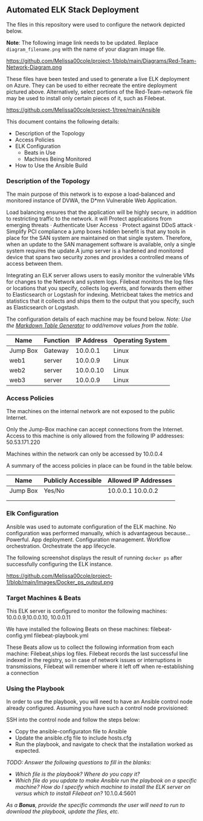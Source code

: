 ## Automated ELK Stack Deployment

The files in this repository were used to configure the network depicted below.

**Note**: The following image link needs to be updated. Replace `diagram_filename.png` with the name of your diagram image file.  

https://github.com/Melissa00cole/project-1/blob/main/Diagrams/Red-Team-Network-Diagram.png

These files have been tested and used to generate a live ELK deployment on Azure. They can be used to either recreate the entire deployment pictured above. Alternatively, select portions of the Red-Team-network file may be used to install only certain pieces of it, such as Filebeat.

https://github.com/Melissa00cole/project-1/tree/main/Ansible

This document contains the following details:
- Description of the Topology
- Access Policies
- ELK Configuration
  - Beats in Use
  - Machines Being Monitored
- How to Use the Ansible Build


### Description of the Topology

The main purpose of this network is to expose a load-balanced and monitored instance of DVWA, the D*mn Vulnerable Web Application.

Load balancing ensures that the application will be highly secure, in addition to restricting traffic to the network.
it will Protect applications from emerging threats · Authenticate User Access · Protect against DDoS attack · Simplify PCI compliance 
a jump boxes hidden benefit is that any tools in place for the SAN system are maintained on that single system. Therefore, when an update to the SAN management software is available, only a single system requires the update.A jump server is a hardened and monitored device that spans two security zones and provides a controlled means of access between them.

Integrating an ELK server allows users to easily monitor the vulnerable VMs for changes to the Network and system logs.
Filebeat monitors the log files or locations that you specify, collects log events, and forwards them either to Elasticsearch or Logstash for indexing.
Metricbeat takes the metrics and statistics that it collects and ships them to the output that you specify, such as Elasticsearch or Logstash.

The configuration details of each machine may be found below.
_Note: Use the [Markdown Table Generator](http://www.tablesgenerator.com/markdown_tables) to add/remove values from the table_.

| Name     | Function | IP Address | Operating System |
|----------|----------|------------|------------------|
| Jump Box | Gateway  | 10.0.0.1   | Linux            |
| web1     | server   | 10.0.0.9   | Linux            |
| web2     | server   | 10.0.0.10  | Linux            |
| web3     | server   | 10.0.0.9   | Linux            |

### Access Policies

The machines on the internal network are not exposed to the public Internet. 

Only the Jump-Box machine can accept connections from the Internet. Access to this machine is only allowed from the following IP addresses:
50.53.171.220

Machines within the network can only be accessed by 10.0.0.4

A summary of the access policies in place can be found in the table below.

| Name     | Publicly Accessible | Allowed IP Addresses |
|----------|---------------------|----------------------|
| Jump Box | Yes/No              | 10.0.0.1 10.0.0.2    |
|          |                     |                      |
|          |                     |                      |

### Elk Configuration

Ansible was used to automate configuration of the ELK machine. No configuration was performed manually, which is advantageous because...
Powerful. App deployment. Configuration management. Workflow orchestration. Orchestrate the app lifecycle.

The following screenshot displays the result of running `docker ps` after successfully configuring the ELK instance.

https://github.com/Melissa00cole/project-1/blob/main/Images/Docker_ps_output.png

### Target Machines & Beats
This ELK server is configured to monitor the following machines:
10.0.0.9,10.0.0.10, 10.0.0.11

We have installed the following Beats on these machines:
filebeat-config.yml
filebeat-playbook.yml

These Beats allow us to collect the following information from each machine:
Filebeat,ships log files.
 Filebeat records the last successful line indexed in the registry, so in case of network issues or interruptions in transmissions, Filebeat will remember where it left off when re-establishing a connection
 
### Using the Playbook
In order to use the playbook, you will need to have an Ansible control node already configured. Assuming you have such a control node provisioned: 

SSH into the control node and follow the steps below:
- Copy the ansible-configuraton file to Ansible
- Update the ansible.cfg file to include hosts.cfg 
- Run the playbook, and navigate to check that the installation worked as expected.

_TODO: Answer the following questions to fill in the blanks:_
- _Which file is the playbook? Where do you copy it?_
- _Which file do you update to make Ansible run the playbook on a specific machine? How do I specify which machine to install the ELK server on versus which to install Filebeat on?_
10.1.0.4:5601


_As a **Bonus**, provide the specific commands the user will need to run to download the playbook, update the files, etc._
